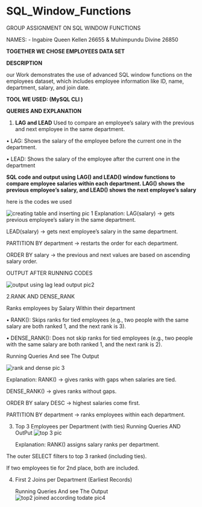 # SQL_Window_Functions
GROUP ASSIGNMENT ON SQL WINDOW FUNCTIONS

NAMES: - Ingabire Queen Kellen 26655 & Muhimpundu Divine 26850

 **TOGETHER WE CHOSE EMPLOYEES DATA SET**
 
**DESCRIPTION**

our Work demonstrates the use of advanced SQL window functions on the employees dataset, which includes employee information like ID, name, department, salary, and join date.

**TOOL WE USED: (MySQL CLI )**

 **QUERIES AND EXPLANATION**
1. **LAG and LEAD**
Used to compare an employee’s salary with the previous and next employee in the same department.

•	LAG: Shows the salary of the employee before the current one in the department.

•	LEAD: Shows the salary of the employee after the current one in the department

**SQL code and output using LAG() and LEAD() window functions to compare employee salaries within each department.
LAG() shows the previous employee’s salary, and LEAD() shows the next employee’s salary**

here is the codes we used 

![creating table and inserting pic 1](https://github.com/user-attachments/assets/b4d60336-3973-4219-83a0-138590626513)
Explanation:
LAG(salary) → gets previous employee’s salary in the same department.

LEAD(salary) → gets next employee’s salary in the same department.

PARTITION BY department → restarts the order for each department.

ORDER BY salary → the previous and next values are based on ascending salary order.

 OUTPUT AFTER RUNNING CODES 

 ![output using lag lead output pic2](https://github.com/user-attachments/assets/79c2c538-bdb7-4d9e-949e-f690bf836f03)
 
  2.RANK AND DENSE_RANK
  
  Ranks employees by Salary Within their department 
  
  •	RANK(): Skips ranks for tied employees (e.g., two people with the same salary are both ranked 1, and the next rank is 3).
  
  •	DENSE_RANK(): Does not skip ranks for tied employees (e.g., two people with the same salary are both ranked 1, and the next rank is 2).
  
   Running Queries And see The Output
   
   ![rank and dense pic 3](https://github.com/user-attachments/assets/39f346d0-b0c4-4c68-a095-510a686ad2a1)
   
  Explanation:
RANK() → gives ranks with gaps when salaries are tied.

DENSE_RANK() → gives ranks without gaps.

ORDER BY salary DESC → highest salaries come first.

PARTITION BY department → ranks employees within each department.  

3. Top 3 Employees per Department (with ties)
   Running Queries AND OutPut
   ![top 3 pic ](https://github.com/user-attachments/assets/13a87dcc-b9c3-462b-9941-1fad2e7cc488)
   
   Explanation:
RANK() assigns salary ranks per department.

 The outer SELECT filters to top 3 ranked (including ties).
 
 If two employees tie for 2nd place, both are included.
 
 4. First 2 Joins per Department (Earliest Records)
    
     Running Queries And see The Output
    ![top2 joined according todate pic4](https://github.com/user-attachments/assets/6e925562-7ad5-46ba-b420-070c8e4c8de3)

   
     
 
   
   

   

  
  
 



       
